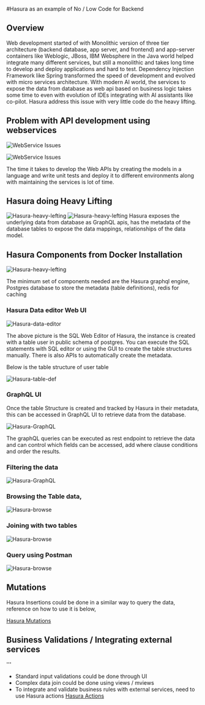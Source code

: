 #Hasura as an example of No / Low Code for Backend

## Overview
Web development started of with Monolithic version of three tier architecture (backend database, app server, and frontend) and app-server containers like Weblogic, JBoss, IBM Websphere in the Java world helped integrate many different services, but still a monolithic and takes long time to develop and deploy applications and hard to test. Dependency Injection Framework like Spring transformed the speed of development and evolved with micro services architecture. With modern AI world, the services to expose the data from database as web api based on business logic takes some time to even with evolution of IDEs integrating with AI assistants like co-pilot. Hasura address this issue with very little code do the heavy lifting.

## Problem with API development using webservices

![WebService Issues](./webservices-issues-1.png)

![WebService Issues](./webservices-issues-2.png)



The time it takes to develop the Web APIs by creating the models in a language and write unit tests and deploy it to different environments along with maintaining the services is lot of time.

## Hasura doing Heavy Lifting




![Hasura-heavy-lefting](./hasura.png)
![Hasura-heavy-lefting](./hasura-1.png)
Hasura exposes the underlying data from database as GraphQL apis, has the metadata of the database tables to expose the data mappings, relationships of the data model.

## Hasura Components from Docker Installation

![Hasura-heavy-lefting](./hasura-docker.png)

The minimum set of components needed are the Hasura graphql engine, Postgres database to store the metadata (table definitions), redis for caching

### Hasura Data editor Web UI

![Hasura-data-editor](./hasura-editor.png)


The above picture is the SQL Web Editor of Hasura, the instance is created with a table user in public schema of postgres. You can execute the SQL statements with SQL editor or using the GUI to create the table structures manually. There is also APIs to automatically create the metadata.

Below is the table structure of user table

![Hasura-table-def](./hasura-table-def.png)



### GraphQL UI
Once the table Structure is created and tracked by Hasura in their metadata, this can be accessed in GraphQL UI to retrieve data from the database.


![Hasura-GraphQL](./hasura-graphql.png)

The graphQL queries can be executed as rest endpoint to retrieve the data and can control which fields can be accessed, add where clause conditions and order the results.

### Filtering the data

![Hasura-GraphQL](./hasura-filter.png)



### Browsing the Table data,

![Hasura-browse](./hasura-table-browsing.png)

### Joining with two tables


![Hasura-browse](./hasura-join.png)



### Query using Postman
![Hasura-browse](./hasura-postman.png)

## Mutations
Hasura Insertions could be done in a similar way to query the data, reference on how to use it is below,

[Hasura Mutations](https://hasura.io/learn/graphql/intro-graphql/graphql-mutations/)


## Business Validations / Integrating external services
'''
* Standard input validations could be done through UI
* Complex data join could be done using views / mviews
* To integrate and validate business rules with external services, need to use Hasura actions [Hasura Actions](https://hasura.io/learn/graphql/hasura/custom-business-logic/)
